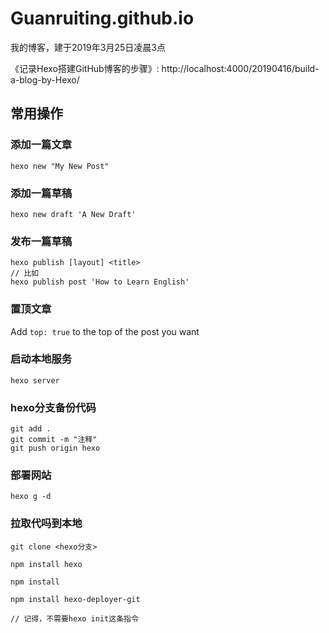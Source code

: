 # Guanruiting.github.io
我的博客，建于2019年3月25日凌晨3点

《记录Hexo搭建GitHub博客的步骤》: http://localhost:4000/20190416/build-a-blog-by-Hexo/

## 常用操作
### 添加一篇文章
```
hexo new "My New Post"
```
### 添加一篇草稿
```
hexo new draft 'A New Draft'
```
### 发布一篇草稿
```
hexo publish [layout] <title>
// 比如
hexo publish post 'How to Learn English'
```
### 置顶文章
Add `top: true` to the top of the post you want

### 启动本地服务
```
hexo server
```

### hexo分支备份代码
```
git add .
git commit -m "注释"
git push origin hexo

```

### 部署网站
```
hexo g -d
```

### 拉取代吗到本地
```
git clone <hexo分支>

npm install hexo

npm install

npm install hexo-deployer-git

// 记得，不需要hexo init这条指令
```
